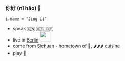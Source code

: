 ### 你好 (nǐ hǎo) 👋

```
i.name = "Jing Li"
```

* speak 🇨🇳 🇺🇸 🇩🇪
* live in [Berlin](https://goo.gl/maps/BVf3ULuYYhdKXBW8A) <img src="https://upload.wikimedia.org/wikipedia/commons/thumb/e/ec/Flag_of_Berlin.svg/200px-Flag_of_Berlin.svg.png" width=32>
* come from [Sichuan](https://en.wikipedia.org/wiki/Sichuan) - hometown of 🐼, 🌶️🌶️🌶️ cuisine
* play 🏀

<!--
**thyrlian/thyrlian** is a ✨ _special_ ✨ repository because its `README.md` (this file) appears on your GitHub profile.

Here are some ideas to get you started:

- 🔭 I’m currently working on ...
- 🌱 I’m currently learning ...
- 👯 I’m looking to collaborate on ...
- 🤔 I’m looking for help with ...
- 💬 Ask me about ...
- 📫 How to reach me: ...
- 😄 Pronouns: ...
- ⚡ Fun fact: ...
-->

